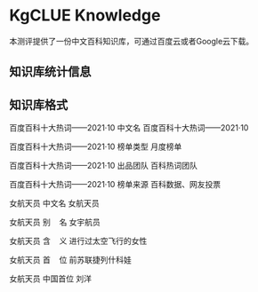 # KgCLUE Knowledge

本测评提供了一份中文百科知识库，可通过百度云或者Google云下载。

## 知识库统计信息

## 知识库格式

百度百科十大热词——2021·10	中文名	百度百科十大热词——2021·10

百度百科十大热词——2021·10	榜单类型	月度榜单

百度百科十大热词——2021·10	出品团队	百科热词团队

百度百科十大热词——2021·10	榜单来源	百科数据、网友投票

女航天员	中文名	女航天员

女航天员	别    名	女宇航员

女航天员	含    义	进行过太空飞行的女性

女航天员	首    位	前苏联捷列什科娃

女航天员	中国首位	刘洋

